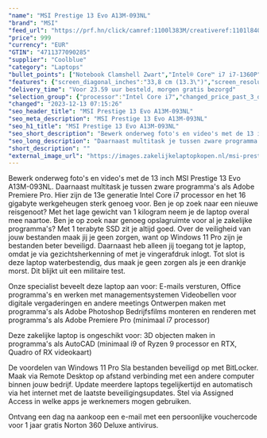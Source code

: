 ```yaml
---
"name": "MSI Prestige 13 Evo A13M-093NL"
"brand": "MSI"
"feed_url": "https://prf.hn/click/camref:1100l383M/creativeref:1101l84031/destination:https%3A%2F%2Fwww.coolblue.nl%2Fproduct%2F924498"
"price": 999
"currency": "EUR"
"GTIN": "4711377090285"
"supplier": "Coolblue"
"category": "Laptops"
"bullet_points": ["Notebook Clamshell Zwart","Intel® Core™ i7 i7-1360P","33,8 cm (13.3\") Full HD+ 1920 x 1200 Pixels 16:10","16 GB LPDDR5-SDRAM 4800 MHz","1 TB SSD","Intel Iris Xe Graphics","Wi-Fi 6E (802.11ax) Bluetooth 5.3","75 Wh 65 W","Windows 11 Pro"]
"features": {"screen_diagonal_inches":"33,8 cm (13.3\")","screen_resolution":"1920 x 1200 Pixels","processor_family":"Intel® Core™ i7","memory_size":"16 GB","memory_type":"LPDDR5-SDRAM","total_storage_space":"1 TB","operating_system":"Windows 11 Pro","battery_capacity":"75 Wh","width":"299 mm","depth":"210 mm","height":"16,9 mm","weight":"990 g"}
"delivery_time": "Voor 23.59 uur besteld, morgen gratis bezorgd"
"selection_group": {"processor":"Intel Core i7","changed_price_past_3_days":false,"product_family":"Prestige"}
"changed": "2023-12-13 07:15:26"
"seo_header_title": "MSI Prestige 13 Evo A13M-093NL"
"seo_meta_description": "MSI Prestige 13 Evo A13M-093NL"
"seo_h1_title": "MSI Prestige 13 Evo A13M-093NL"
"seo_short_description": "Bewerk onderweg foto's en video's met de 13 inch MSI Prestige 13 Evo A13M-093NL."
"seo_long_description": "Daarnaast multitask je tussen zware programma's als Adobe Premiere Pro. Hier zijn de 13e generatie Intel Core i7 processor en het 16 gigabyte werkgeheugen sterk genoeg voor. Ben je op zoek naar een nieuwe reisgenoot? Met het lage gewicht van 1 kilogram neem je de laptop overal mee naartoe. Ben je op zoek naar genoeg opslagruimte voor al je zakelijke programma's? Met 1 terabyte SSD zit je altijd goed. Over de veiligheid van jouw bestanden maak jij je geen zorgen, want op Windows 11 Pro zijn je bestanden beter beveiligd. Daarnaast heb alleen jij toegang tot je laptop, omdat je via gezichtsherkenning of met je vingerafdruk inlogt. Tot slot is deze laptop waterbestendig, dus maak je geen zorgen als je een drankje morst. Dit blijkt uit een militaire test. \r\n\r\nOnze specialist beveelt deze laptop aan voor:\r\nE-mails versturen, Office programma's en werken met managementsystemen\r\nVideobellen voor digitale vergaderingen en andere meetings\r\nOntwerpen maken met programma's als Adobe Photoshop\r\nBedrijfsfilms monteren en renderen met programma's als Adobe Premiere Pro (minimaal i7 processor)\r\n\r\n\r\nDeze zakelijke laptop is ongeschikt voor:\r\n3D objecten maken in programma's als AutoCAD (minimaal i9 of Ryzen 9 processor en RTX, Quadro of RX videokaart) \r\n\r\n\r\nDe voordelen van Windows 11 Pro\r\nSla bestanden beveiligd op met BitLocker. \r\nMaak via Remote Desktop op afstand verbinding met een andere computer binnen jouw bedrijf. \r\nUpdate meerdere laptops tegelijkertijd en automatisch via het internet met de laatste beveiligingsupdates. \r\nStel via Assigned Access in welke apps je werknemers mogen gebruiken. \r\n\r\n \r\nOntvang een dag na aankoop een e-mail met een persoonlijke vouchercode voor 1 jaar gratis Norton 360 Deluxe antivirus."
"short_description": ""
"external_image_url": "https://images.zakelijkelaptopkopen.nl/msi-prestige-13-evo-a13m-093nl.webp"
---
```


Bewerk onderweg foto's en video's met de 13 inch MSI Prestige 13 Evo A13M-093NL. Daarnaast multitask je tussen zware programma's als Adobe Premiere Pro. Hier zijn de 13e generatie Intel Core i7 processor en het 16 gigabyte werkgeheugen sterk genoeg voor. Ben je op zoek naar een nieuwe reisgenoot? Met het lage gewicht van 1 kilogram neem je de laptop overal mee naartoe. Ben je op zoek naar genoeg opslagruimte voor al je zakelijke programma's? Met 1 terabyte SSD zit je altijd goed. Over de veiligheid van jouw bestanden maak jij je geen zorgen, want op Windows 11 Pro zijn je bestanden beter beveiligd. Daarnaast heb alleen jij toegang tot je laptop, omdat je via gezichtsherkenning of met je vingerafdruk inlogt. Tot slot is deze laptop waterbestendig, dus maak je geen zorgen als je een drankje morst. Dit blijkt uit een militaire test.

Onze specialist beveelt deze laptop aan voor:
E-mails versturen, Office programma's en werken met managementsystemen
Videobellen voor digitale vergaderingen en andere meetings
Ontwerpen maken met programma's als Adobe Photoshop
Bedrijfsfilms monteren en renderen met programma's als Adobe Premiere Pro (minimaal i7 processor)


Deze zakelijke laptop is ongeschikt voor:
3D objecten maken in programma's als AutoCAD (minimaal i9 of Ryzen 9 processor en RTX, Quadro of RX videokaart) 


De voordelen van Windows 11 Pro
Sla bestanden beveiligd op met BitLocker.
Maak via Remote Desktop op afstand verbinding met een andere computer binnen jouw bedrijf.
Update meerdere laptops tegelijkertijd en automatisch via het internet met de laatste beveiligingsupdates.
Stel via Assigned Access in welke apps je werknemers mogen gebruiken.

 
Ontvang een dag na aankoop een e-mail met een persoonlijke vouchercode voor 1 jaar gratis Norton 360 Deluxe antivirus.